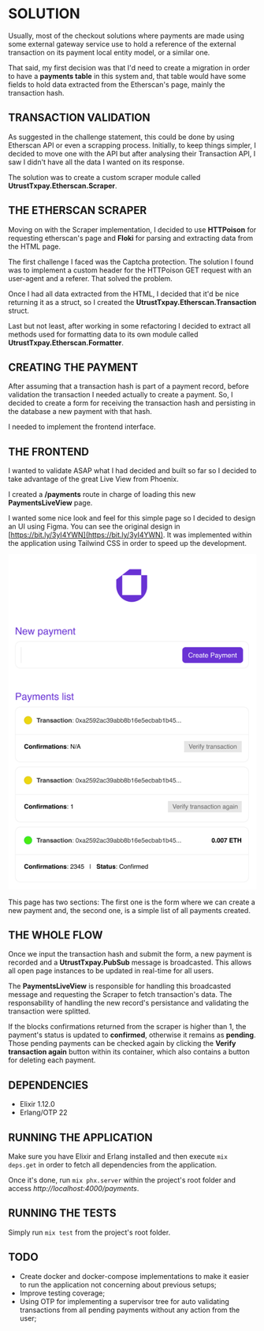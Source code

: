 # SOLUTION

Usually, most of the checkout solutions where payments are made using some external gateway service use to hold a reference of the external transaction on its payment local entity model, or a similar one.

That said, my first decision was that I'd need to create a migration in order to have a **payments table** in this system and, that table would have some fields to hold data extracted from the Etherscan's page, mainly the transaction hash.

## TRANSACTION VALIDATION

As suggested in the challenge statement, this could be done by using Etherscan API or even a scrapping process. Initially, to keep things simpler, I decided to move one with the API but after analysing their Transaction API, I saw I didn't have all the data I wanted on its response.

The solution was to create a custom scraper module called **UtrustTxpay.Etherscan.Scraper**.

## THE ETHERSCAN SCRAPER

Moving on with the Scraper implementation, I decided to use **HTTPoison** for requesting etherscan's page and **Floki** for parsing and extracting data from the HTML page.

The first challenge I faced was the Captcha protection. The solution I found was to implement a custom header for the HTTPoison GET request with an user-agent and a referer. That solved the problem.

Once I had all data extracted from the HTML, I decided that it'd be nice returning it as a struct, so I created the **UtrustTxpay.Etherscan.Transaction** struct.

Last but not least, after working in some refactoring I decided to extract all methods used for formatting data to its own module called **UtrustTxpay.Etherscan.Formatter**.

## CREATING THE PAYMENT

After assuming that a transaction hash is part of a payment record, before validation the transaction I needed actually to create a payment. So, I decided to create a form for receiving the transaction hash and persisting in the database a new payment with that hash.

I needed to implement the frontend interface.

## THE FRONTEND

I wanted to validate ASAP what I had decided and built so far so I decided to take advantage of the great Live View from Phoenix.

I created a **/payments** route in charge of loading this new **PaymentsLiveView** page.

I wanted some nice look and feel for this simple page so I decided to design an UI using Figma. You can see the original design in [https://bit.ly/3yI4YWN](https://bit.ly/3yI4YWN). It was implemented within the application using Tailwind CSS in order to speed up the development.

<img src="https://raw.githubusercontent.com/paulofabiano/utrust_txpay/main/assets/static/images/utrust-txpay.png?token=AAGASISYZLAWFCDLEVOPJLDA5HWBG" />

This page has two sections: The first one is the form where we can create a new payment and, the second one, is a simple list of all payments created.

## THE WHOLE FLOW

Once we input the transaction hash and submit the form, a new payment is recorded and a **UtrustTxpay.PubSub** message is broadcasted. This allows all open page instances to be updated in real-time for all users.

The **PaymentsLiveView** is responsible for handling this broadcasted message and requesting the Scraper to fetch transaction's data. The responsability of handling the new record's persistance and validating the transaction were splitted. 

If the blocks confirmations returned from the scraper is higher than 1, the payment's status is updated to **confirmed**, otherwise it remains as **pending**. Those pending payments can be checked again by clicking the **Verify transaction again** button within its container, which also contains a button for deleting each payment.

## DEPENDENCIES

- Elixir 1.12.0
- Erlang/OTP 22

## RUNNING THE APPLICATION

Make sure you have Elixir and Erlang installed and then execute `mix deps.get` in order to fetch all dependencies from the application.

Once it's done, run `mix phx.server` within the project's root folder and access *http://localhost:4000/payments*.

## RUNNING THE TESTS

Simply run `mix test` from the project's root folder.

## TODO

- Create docker and docker-compose implementations to make it easier to run the application not concerning about previous setups;
- Improve testing coverage;
- Using OTP for implementing a supervisor tree for auto validating transactions from all pending payments without any action from the user;





